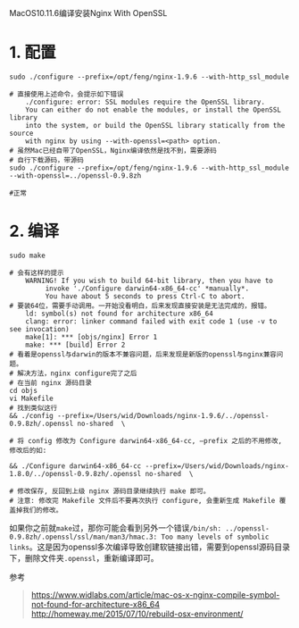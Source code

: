 MacOS10.11.6编译安装Nginx With OpenSSL

# 1. 配置

```shell
sudo ./configure --prefix=/opt/feng/nginx-1.9.6 --with-http_ssl_module

# 直接使用上述命令，会提示如下错误
    ./configure: error: SSL modules require the OpenSSL library.
    You can either do not enable the modules, or install the OpenSSL library
    into the system, or build the OpenSSL library statically from the source
    with nginx by using --with-openssl=<path> option.
# 虽然Mac已经自带了OpenSSL，Nginx编译依然是找不到，需要源码
# 自行下载源码，带源码
sudo ./configure --prefix=/opt/feng/nginx-1.9.6 --with-http_ssl_module --with-openssl=../openssl-0.9.8zh

#正常
```
# 2. 编译

```shell
sudo make

# 会有这样的提示
    WARNING! If you wish to build 64-bit library, then you have to
         invoke './Configure darwin64-x86_64-cc' *manually*.
         You have about 5 seconds to press Ctrl-C to abort.
# 要装64位，需要手动调用。一开始没看明白，后来发现直接安装是无法完成的，报错。
    ld: symbol(s) not found for architecture x86_64
    clang: error: linker command failed with exit code 1 (use -v to see invocation)
    make[1]: *** [objs/nginx] Error 1
    make: *** [build] Error 2
# 看着是openssl与darwin的版本不兼容问题，后来发现是新版的openssl与nginx兼容问题。
# 解决方法，nginx configure完了之后
# 在当前 nginx 源码目录
cd objs
vi Makefile
# 找到类似这行
&& ./config --prefix=/Users/wid/Downloads/nginx-1.9.6/../openssl-0.9.8zh/.openssl no-shared  \

# 将 config 修改为 Configure darwin64-x86_64-cc, –prefix 之后的不用修改, 修改后的如:

&& ./Configure darwin64-x86_64-cc --prefix=/Users/wid/Downloads/nginx-1.8.0/../openssl-0.9.8zh/.openssl no-shared  \

# 修改保存, 反回到上级 nginx 源码目录继续执行 make 即可。
# 注意: 修改完 Makefile 文件后不要再次执行 configure, 会重新生成 Makefile 覆盖掉我们的修改。
```

如果你之前就`make`过，那你可能会看到另外一个错误`/bin/sh: ../openssl-0.9.8zh/.openssl/ssl/man/man3/hmac.3: Too many levels of symbolic links`。这是因为openssl多次编译导致创建软链接出错，需要到openssl源码目录下，删除文件夹`.openssl`，重新编译即可。


参考
> https://www.widlabs.com/article/mac-os-x-nginx-compile-symbol-not-found-for-architecture-x86_64
> http://homeway.me/2015/07/10/rebuild-osx-environment/